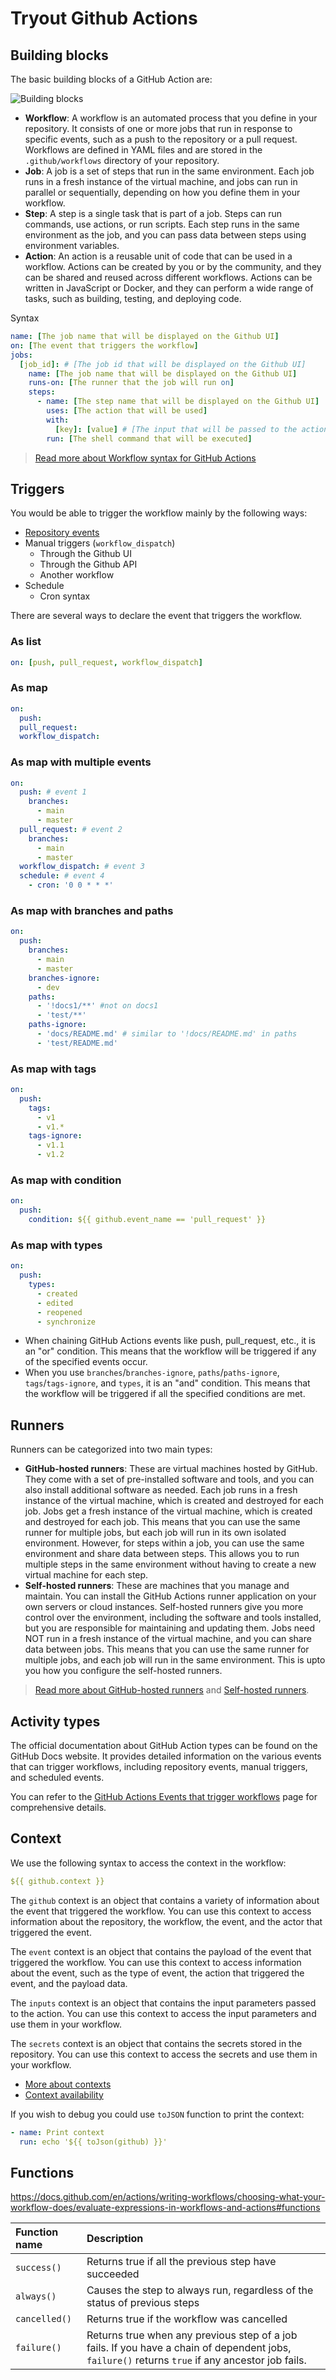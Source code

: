 # Tryout Github Actions

## Building blocks

The basic building blocks of a GitHub Action are:

![Building blocks](docs/img/building_blocks.png)

- **Workflow**: A workflow is an automated process that you define in your repository. It consists of one or more jobs that run in response to specific events, such as a push to the repository or a pull request. Workflows are defined in YAML files and are stored in the `.github/workflows` directory of your repository.
- **Job**: A job is a set of steps that run in the same environment. Each job runs in a fresh instance of the virtual machine, and jobs can run in parallel or sequentially, depending on how you define them in your workflow.
- **Step**: A step is a single task that is part of a job. Steps can run commands, use actions, or run scripts. Each step runs in the same environment as the job, and you can pass data between steps using environment variables.
- **Action**: An action is a reusable unit of code that can be used in a workflow. Actions can be created by you or by the community, and they can be shared and reused across different workflows. Actions can be written in JavaScript or Docker, and they can perform a wide range of tasks, such as building, testing, and deploying code.

Syntax

```yaml
name: [The job name that will be displayed on the Github UI]
on: [The event that triggers the workflow]
jobs:
  [job_id]: # [The job id that will be displayed on the Github UI]  
    name: [The job name that will be displayed on the Github UI]
    runs-on: [The runner that the job will run on]
    steps:
      - name: [The step name that will be displayed on the Github UI]
        uses: [The action that will be used]
        with:
          [key]: [value] # [The input that will be passed to the action]
        run: [The shell command that will be executed]
```

> [Read more about Workflow syntax for GitHub Actions](https://docs.github.com/en/actions/writing-workflows/workflow-syntax-for-github-actions)


## Triggers

You would be able to trigger the workflow mainly by the following ways:
- [Repository events](https://docs.github.com/en/actions/writing-workflows/choosing-when-your-workflow-runs/events-that-trigger-workflows)
- Manual triggers (`workflow_dispatch`)
  - Through the Github UI
  - Through the Github API
  - Another workflow
- Schedule
  - Cron syntax

There are several ways to declare the event that triggers the workflow.

### As list
```yaml
on: [push, pull_request, workflow_dispatch]
```

### As map
```yaml
on:
  push:
  pull_request:
  workflow_dispatch:
```

### As map with multiple events
```yaml
on:
  push: # event 1
    branches:
      - main
      - master
  pull_request: # event 2
    branches:
      - main
      - master
  workflow_dispatch: # event 3
  schedule: # event 4
    - cron: '0 0 * * *'
```

### As map with branches and paths
```yaml
on:
  push:
    branches:
      - main
      - master
    branches-ignore:
      - dev
    paths:
      - '!docs1/**' #not on docs1
      - 'test/**'
    paths-ignore:
      - 'docs/README.md' # similar to '!docs/README.md' in paths
      - 'test/README.md'
```

### As map with tags
```yaml
on:
  push:
    tags:
      - v1
      - v1.*
    tags-ignore:
      - v1.1
      - v1.2
```

### As map with condition
```yaml
on:
  push:
    condition: ${{ github.event_name == 'pull_request' }}
```


### As map with types
```yaml
on:
  push:
    types:
      - created
      - edited
      - reopened
      - synchronize
```

- When chaining GitHub Actions events like push, pull_request, etc., it is an "or" condition. This means that the workflow will be triggered if any of the specified events occur.
- When you use `branches`/`branches-ignore`, `paths`/`paths-ignore`, `tags`/`tags-ignore`, and `types`, it is an "and" condition. This means that the workflow will be triggered if all the specified conditions are met.

## Runners

Runners can be categorized into two main types:
- **GitHub-hosted runners**: These are virtual machines hosted by GitHub. They come with a set of pre-installed software and tools, and you can also install additional software as needed. Each job runs in a fresh instance of the virtual machine, which is created and destroyed for each job. Jobs get a fresh instance of the virtual machine, which is created and destroyed for each job. This means that you can use the same runner for multiple jobs, but each job will run in its own isolated environment. However, for steps within a job, you can use the same environment and share data between steps. This allows you to run multiple steps in the same environment without having to create a new virtual machine for each step.
- **Self-hosted runners**: These are machines that you manage and maintain. You can install the GitHub Actions runner application on your own servers or cloud instances. Self-hosted runners give you more control over the environment, including the software and tools installed, but you are responsible for maintaining and updating them. Jobs need NOT run in a fresh instance of the virtual machine, and you can share data between jobs. This means that you can use the same runner for multiple jobs, and each job will run in the same environment. This is upto you how you configure the self-hosted runners.

> [Read more about GitHub-hosted runners](https://docs.github.com/en/actions/using-github-hosted-runners/using-github-hosted-runners) and [Self-hosted runners](https://docs.github.com/en/actions/hosting-your-own-runners).

## Activity types

The official documentation about GitHub Action types can be found on the GitHub Docs website. It provides detailed information on the various events that can trigger workflows, including repository events, manual triggers, and scheduled events.

You can refer to the [GitHub Actions Events that trigger workflows](https://docs.github.com/en/actions/using-workflows/events-that-trigger-workflows) page for comprehensive details.

## Context

We use the following syntax to access the context in the workflow:

```yaml
${{ github.context }}
```

The `github` context is an object that contains a variety of information about the event that triggered the workflow. You can use this context to access information about the repository, the workflow, the event, and the actor that triggered the event.

The `event` context is an object that contains the payload of the event that triggered the workflow. You can use this context to access information about the event, such as the type of event, the action that triggered the event, and the payload data.

The `inputs` context is an object that contains the input parameters passed to the action. You can use this context to access the input parameters and use them in your workflow.

The `secrets` context is an object that contains the secrets stored in the repository. You can use this context to access the secrets and use them in your workflow.

- [More about contexts](https://docs.github.com/en/enterprise-cloud@latest/actions/writing-workflows/choosing-what-your-workflow-does/accessing-contextual-information-about-workflow-runs)
- [Context availability](https://docs.github.com/en/enterprise-cloud@latest/actions/writing-workflows/choosing-what-your-workflow-does/accessing-contextual-information-about-workflow-runs#context-availability)

If you wish to debug you could use `toJSON` function to print the context:

```yaml
- name: Print context
  run: echo '${{ toJson(github) }}'
```

## Functions

https://docs.github.com/en/actions/writing-workflows/choosing-what-your-workflow-does/evaluate-expressions-in-workflows-and-actions#functions

| Function name | Description                                                                                                                                      |
|:--------------|:-------------------------------------------------------------------------------------------------------------------------------------------------|
| `success()`   | Returns true if all the previous step have succeeded                                                                                             |
| `always()`    | Causes the step to always run, regardless of the status of previous steps                                                                        |
| `cancelled()` | Returns true if the workflow was cancelled                                                                                                       |
| `failure()`   | Returns true when any previous step of a job fails. If you have a chain of dependent jobs, `failure()` returns `true` if any ancestor job fails. |